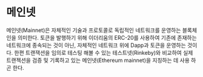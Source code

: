 # 메인넷

메인넷(Mainnet)은 자체적인 기술과 프로토콜로 독립적인 네트워크를 운영하는 블록체인을 의미한다. 토큰을 발행하기 위해 이더리움의 ERC-20를 사용하여 기존에 존재하는 네트워크에 종속되는 것이 아닌, 자체적인 네트워크 위에 Dapp과 토큰을 운영하는 것이다. 한편 트랜잭션을 임의로 테스팅 해볼 수 있는 테스트넷(Rinkeby)와 비교하여 실제 트랜젝션을 검증 및 기록하고 있는 메인넷(Ethereum mainnet)을 지칭하는 데 사용 하곤 한다.

